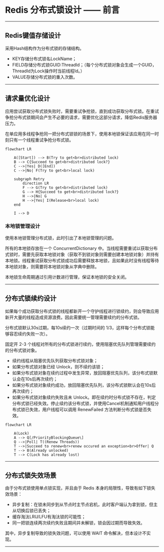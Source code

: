 # Redis 分布式锁设计 —— 前言


---

## Redis键值存储设计

采用Hash结构作为分布式锁的存储结构。

- KEY存储分布式锁名LockName；
- FIELD存储分布式锁GUID:ThreadId；（每个分布式锁对象会生成一个GUID，ThreadId为Lock操作时当前线程Id。）
- VALUE存储分布式锁的重入次数。

---

## 请求量优化设计

应用尝试获取分布式锁失败时，需要重试争抢锁，直到成功获取分布式锁。在重试争抢分布式锁期间会产生不必要的请求，需要优化这部分请求，降低Redis服务器压力。

在单应用多线程争抢同一把分布式锁锁的场景下，使用本地锁保证该应用在同一时刻只有一个线程重试争抢分布式锁。

``` mermaid
flowchart LR

    A([Start]) --> B(Try to get<br>distributed lock)
    B --> C{Succeed to get<br>distributed lock?}
    C -->|Yes| D([End])
    C -->|No| F(Try to get<br>local lock)

    subgraph Retry
        direction LR
        F --> G(Try to get<br>distributed lock)
        G --> H{Succeed to get<br>distributed lock?}
        H -->|No| G
        H -->|Yes| I(Release<br>local lock)
    end

    I --> D
```

### 本地锁管理设计

使用本地锁管理分布式锁，此时引出了本地锁管理的问题。

所有的本地锁存放在一个 ConcurrentDictionary 中。当线程需要重试以获取分布式锁时，需要先获取本地锁对象（获取不到锁对象则需要创建本地锁对象）并持有本地锁。线程重试获取分布式锁成功后需要释放本地锁，且如果此时没有线程等待本地锁对象，则需要将本地锁对象从字典中删除。

本地锁生命周期通过引用计数进行管理，保证本地锁的安全关闭。

---

## 分布式锁续约设计

如果每个成功获取分布式锁的线程都新开一个守护线程进行锁续约，则会导致应用新开大量的线程造成资源浪费。因此需要统一管理需要续约的分布式锁。

分布式锁默认30s过期，每10s续约一次（过期时间的 1/3，这样每个分布式锁能够容忍续约失败一次）。

固定开 2-3 个线程对所有的分布式锁进行续约，使用阻塞优先队列管理需要续约的分布式锁对象。

- 续约线程从阻塞优先队列获取分布式锁对象；
- 如果分布式锁对象已经 Unlock，则不续约该锁；
- 如果分布式锁对象在续约过程中发生异常，放回阻塞优先队列，该分布式锁默认会在10s后再次续约；
- 如果分布式锁对象续约成功，放回阻塞优先队列，该分布式锁默认会在10s后再次续约；
- 如果分布式锁对象续约失败且未 Unlock。即在续约时分布式锁不存在，判定分布式锁已经失效。停止续约该分布式锁，并使用Cancel机制通知用户线程分布式锁已失效，用户线程可以调用 RenewFailed 方法判断分布式锁是否失效。

``` mermaid
flowchart LR

    A(Lock)
    A --> Q[/PriorityBlockingQueue\]
    Q -->|Poll| T((Renew Threads))
    T -->|Succeed to renew<br>renew occured an exception<br>Offer| Q
    T --> B(Already unlocked)
    T --> C(Lock has already lost)
```

---

## 分布式锁失效场景

由于分布式锁使用单点锁实现，并且由于 Redis 本身的局限性，导致有如下锁失效场景：

- 异步复制：在锁未同步到从节点时主节点宕机，此时客户端认为拿到锁，但主从切换后锁已丢失；
- 缓存淘汰LRU/LFU有淘汰锁的可能性；
- 同一把锁连续两次续约失败且期间并未解锁，锁会因过期而导致失效。

其中，异步复制导致的锁失效问题，可以使用 WAIT 命令解决，但本设计不实现。

---

